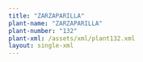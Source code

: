 ```yaml
---
title: "ZARZAPARILLA"
plant-name: "ZARZAPARILLA"
plant-number: "132"
plant-xml: /assets/xml/plant132.xml
layout: single-xml
---
```

